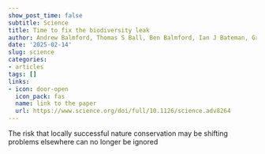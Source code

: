 ```yaml
---
show_post_time: false
subtitle: Science
title: Time to fix the biodiversity leak
author: Andrew Balmford, Thomas S Ball, Ben Balmford, Ian J Bateman, Graeme Buchanan, Gianluca Cerullo, Francisco d’Albertas, Alison Eyres, Ben Filewod, Brendan Fisher, Jonathan MH Green, Kyle S Hemes, Jody Holland, Miranda S Lam, Robin Naidoo, Alexander Pfaff, Taylor H Ricketts, Fiona Sanderson, Timothy D Searchinger, Bernardo BN Strassburg, Thomas Swinfield, David R Williams.
date: '2025-02-14'
slug: science
categories:
- articles
tags: []
links:
- icon: door-open
  icon_pack: fas
  name: link to the paper
  url: https://www.science.org/doi/full/10.1126/science.adv8264
---
```


The risk that locally successful nature conservation may be shifting problems elsewhere can no longer be ignored